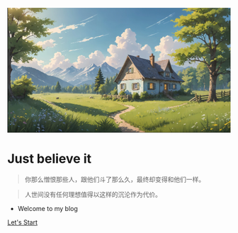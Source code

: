 <!-- _coverpage.md -->

![logo](395eb39c96d9e4a4ad9e4b607fa7d77.png)
# Just believe it
>你那么憎恨那些人，跟他们斗了那么久，最终却变得和他们一样。

>人世间没有任何理想值得以这样的沉沦作为代价。
-  Welcome to my blog








[Let's Start](README)
<!-- [GitHub](https://github.com/docsifyjs/docsify/) -->